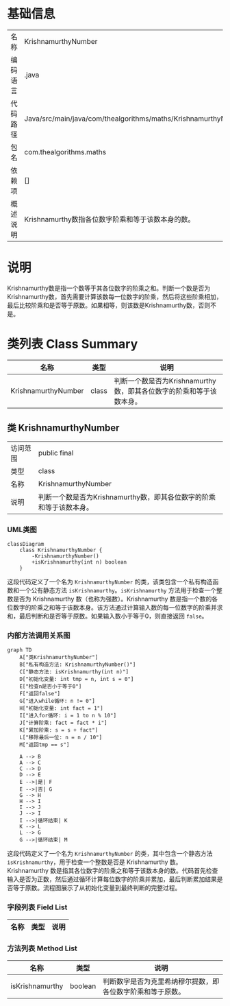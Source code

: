 # 基础信息

|      |      |
|------|------|
| 名称 | KrishnamurthyNumber |
| 编码语言 | .java |
| 代码路径 | Java/src/main/java/com/thealgorithms/maths/KrishnamurthyNumber.java |
| 包名 | com.thealgorithms.maths |
| 依赖项 | [] |
| 概述说明 | Krishnamurthy数指各位数字阶乘和等于该数本身的数。 |

# 说明

Krishnamurthy数是指一个数等于其各位数字的阶乘之和。判断一个数是否为Krishnamurthy数，首先需要计算该数每一位数字的阶乘，然后将这些阶乘相加，最后比较阶乘和是否等于原数。如果相等，则该数是Krishnamurthy数，否则不是。

# 类列表 Class Summary

| 名称   | 类型  | 说明 |
|-------|------|-------------|
| KrishnamurthyNumber | class | 判断一个数是否为Krishnamurthy数，即其各位数字的阶乘和等于该数本身。 |



## 类 KrishnamurthyNumber

|      |      |
|------|------|
| 访问范围 | public final |
| 类型 | class |
| 名称 | KrishnamurthyNumber |
| 说明 | 判断一个数是否为Krishnamurthy数，即其各位数字的阶乘和等于该数本身。 |


### UML类图

```mermaid
classDiagram
    class KrishnamurthyNumber {
        -KrishnamurthyNumber()
        +isKrishnamurthy(int n) boolean
    }
```

这段代码定义了一个名为 `KrishnamurthyNumber` 的类，该类包含一个私有构造函数和一个公有静态方法 `isKrishnamurthy`。`isKrishnamurthy` 方法用于检查一个整数是否为 Krishnamurthy 数（也称为强数）。Krishnamurthy 数是指一个数的各位数字的阶乘之和等于该数本身。该方法通过计算输入数的每一位数字的阶乘并求和，最后判断和是否等于原数。如果输入数小于等于0，则直接返回 `false`。


### 内部方法调用关系图

```mermaid
graph TD
    A["类KrishnamurthyNumber"]
    B["私有构造方法: KrishnamurthyNumber()"]
    C["静态方法: isKrishnamurthy(int n)"]
    D["初始化变量: int tmp = n, int s = 0"]
    E["检查n是否小于等于0"]
    F["返回false"]
    G["进入while循环: n != 0"]
    H["初始化变量: int fact = 1"]
    I["进入for循环: i = 1 to n % 10"]
    J["计算阶乘: fact = fact * i"]
    K["累加阶乘: s = s + fact"]
    L["移除最后一位: n = n / 10"]
    M["返回tmp == s"]

    A --> B
    A --> C
    C --> D
    D --> E
    E -->|是| F
    E -->|否| G
    G --> H
    H --> I
    I --> J
    J --> I
    I -->|循环结束| K
    K --> L
    L --> G
    G -->|循环结束| M
```

这段代码定义了一个名为 `KrishnamurthyNumber` 的类，其中包含一个静态方法 `isKrishnamurthy`，用于检查一个整数是否是 Krishnamurthy 数。Krishnamurthy 数是指其各位数字的阶乘之和等于该数本身的数。代码首先检查输入是否为正数，然后通过循环计算每位数字的阶乘并累加，最后判断累加结果是否等于原数。流程图展示了从初始化变量到最终判断的完整过程。

### 字段列表 Field List

| 名称  | 类型  | 说明 |
|-------|-------|------|

### 方法列表 Method List

| 名称  | 类型  | 说明 |
|-------|-------|------|
| isKrishnamurthy | boolean | 判断数字是否为克里希纳穆尔提数，即各位数字阶乘和等于原数。 |




